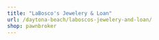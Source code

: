 ```yaml
---
title: "LaBosco's Jewelery & Loan"
url: /daytona-beach/laboscos-jewelery-and-loan/
shop: pawnbroker
---
```


